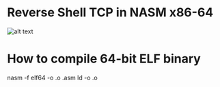 # Reverse Shell TCP in NASM x86-64
![alt text](https://i.imgur.com/6273P8r.png)
# How to compile 64-bit ELF binary
nasm -f elf64 -o <filename>.o <filename>.asm
ld -o <filename> <filename>.o
